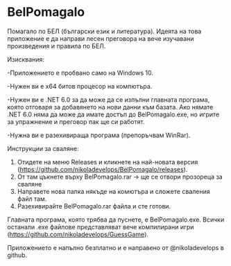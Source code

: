 # BelPomagalo
Помагало по БЕЛ (български език и литература). Идеята на това приложение е да направи лесен преговора на вече изучавани произведения и правила по БЕЛ.

Изисквания:

-Приложението е пробвано само на Windows 10.

-Нужен ви е x64 битов процесор на компютъра.

-Нужен ви е .NET 6.0 за да може да се изпълни главната програма, която отговаря за добавянето на нови данни към базата. 
Ако нямате .NET 6.0 няма да може да имате достъп до BelPomagalo.exe, но игрите за упражнение и преговор пак ще си работят.

-Нужна ви е разехивираща програма (препоръчвам WinRar).


Инструкции за сваляне:
1. Отидете на меню Releases и кликнете на най-новата версия (https://github.com/nikoladevelops/BelPomagalo/releases).
2. От там цъкнете върху BelPomagalo.rar -> ще се отвори прозореца за сваляне
3. Направете нова папка някъде на комютъра и сложете сваления файл там.
4. Разехивирайте BelPomagalo.rar файла и сте готови.

Главната програма, която трябва да пуснете, е BelPomagalo.exe. Всички останали .exe файлове представляват вече компилирани игри (https://github.com/nikoladevelops/GuessGame).

Приложението е напълно безплатно и е направено от @nikoladevelops в github.
